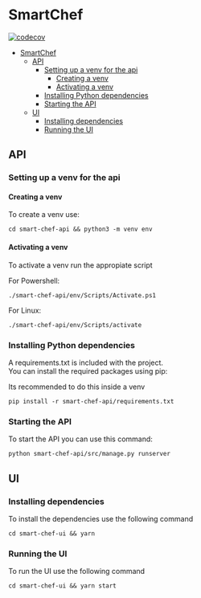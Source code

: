 # SmartChef

[![codecov](https://codecov.io/gh/Flusinerd/SmartChef/branch/main/graph/badge.svg?token=hP3zCCDx8G)](https://codecov.io/gh/Flusinerd/SmartChef)

- [SmartChef](#smartchef)
  - [API](#api)
    - [Setting up a venv for the api](#setting-up-a-venv-for-the-api)
      - [Creating a venv](#creating-a-venv)
      - [Activating a venv](#activating-a-venv)
    - [Installing Python dependencies](#installing-python-dependencies)
    - [Starting the API](#starting-the-api)
  - [UI](#ui)
    - [Installing dependencies](#installing-dependencies)
    - [Running the UI](#running-the-ui)

## API

### Setting up a venv for the api

#### Creating a venv

To create a venv use:

```
cd smart-chef-api && python3 -m venv env
```

#### Activating a venv

To activate a venv run the appropiate script

For Powershell:

```
./smart-chef-api/env/Scripts/Activate.ps1
```

For Linux:

```
./smart-chef-api/env/Scripts/activate
```

### Installing Python dependencies

A requirements.txt is included with the project.  
You can install the required packages using pip:

Its recommended to do this inside a venv

```
pip install -r smart-chef-api/requirements.txt
```

### Starting the API

To start the API you can use this command:

```
python smart-chef-api/src/manage.py runserver
```

## UI

### Installing dependencies

To install the dependencies use the following command

```
cd smart-chef-ui && yarn
```

### Running the UI

To run the UI use the following command

```
cd smart-chef-ui && yarn start
```
